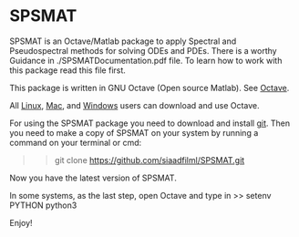 # SPSMAT
SPSMAT is an Octave/Matlab package to apply Spectral and Pseudospectral methods for solving ODEs and PDEs.
There is a worthy Guidance in ./SPSMATDocumentation.pdf file. To learn how to work with this package read this file first. 


This package is written in GNU Octave (Open source Matlab). See [Octave](https://www.gnu.org/software/octave/).

All [Linux](https://wiki.octave.org/Octave_for_GNU/Linux), [Mac](https://wiki.octave.org/Octave_for_macOS), and [Windows](https://wiki.octave.org/Octave_for_Microsoft_Windows) users can download and use Octave.

For using the SPSMAT package you need to download and install [git](https://gist.github.com/derhuerst/1b15ff4652a867391f03).
Then you need to make a copy of SPSMAT on your system by running a command on your terminal or cmd:
>> git clone  https://github.com/siaadfilml/SPSMAT.git

Now you have the latest version of SPSMAT. 

In some systems, as the last step, open Octave and type in >> setenv PYTHON python3

Enjoy!
